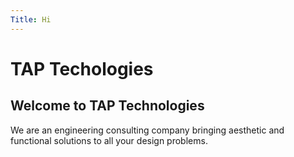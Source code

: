 ```yaml
---
Title: Hi
---
```


# TAP Techologies

## Welcome to TAP Technologies

We are an engineering consulting company bringing aesthetic and functional solutions to all your design problems.
